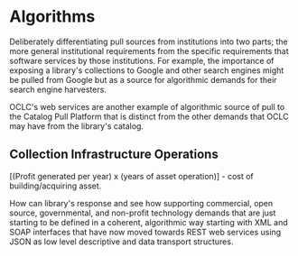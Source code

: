 # Algorithms
Deliberately differentiating pull sources from institutions into two parts; the more general institutional requirements from the specific requirements that software services by those institutions. For example, the importance of exposing a library's collections to Google and other search engines might be pulled from Google but as a source for algorithmic demands for their search engine harvesters.

OCLC's web services are another example of algorithmic source of pull to the Catalog Pull Platform that is distinct from the other demands that OCLC may have from the library's catalog.

## Collection Infrastructure Operations

[(Profit generated per year) x (years of asset operation)] - cost of building/acquiring asset.

How can library's response and see how supporting commercial, open source, governmental, and non-profit technology demands that are just starting to be defined in a coherent, algorithmic way starting with XML and SOAP interfaces that have now moved towards REST web services using JSON as low level descriptive and data transport structures.
